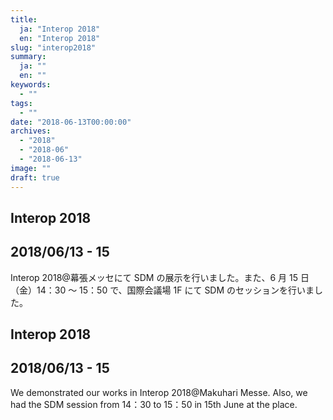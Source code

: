 ```yaml
---
title:
  ja: "Interop 2018"
  en: "Interop 2018"
slug: "interop2018"
summary:
  ja: ""
  en: ""
keywords:
  - ""
tags:
  - ""
date: "2018-06-13T00:00:00"
archives:
  - "2018"
  - "2018-06"
  - "2018-06-13"
image: ""
draft: true
---
```


<!-- 日本語記事ここから -->
<section lang="ja" v-if="$context.locale === 'ja-jp'">

# Interop 2018

## 2018/06/13 - 15

Interop 2018@幕張メッセにて SDM の展示を行いました。また、6 月 15 日（金）14：30 ～ 15：50 で、国際会議場 1F にて SDM のセッションを行いました。

</section>
<!-- 日本語記事ここまで -->

<!-- English article start -->
<section lang="en" v-else>

# Interop 2018

## 2018/06/13 - 15

We demonstrated our works in Interop 2018@Makuhari Messe. Also, we had the SDM session from 14：30 to 15：50 in 15th June at the place.

</section>
<!-- English article end -->
